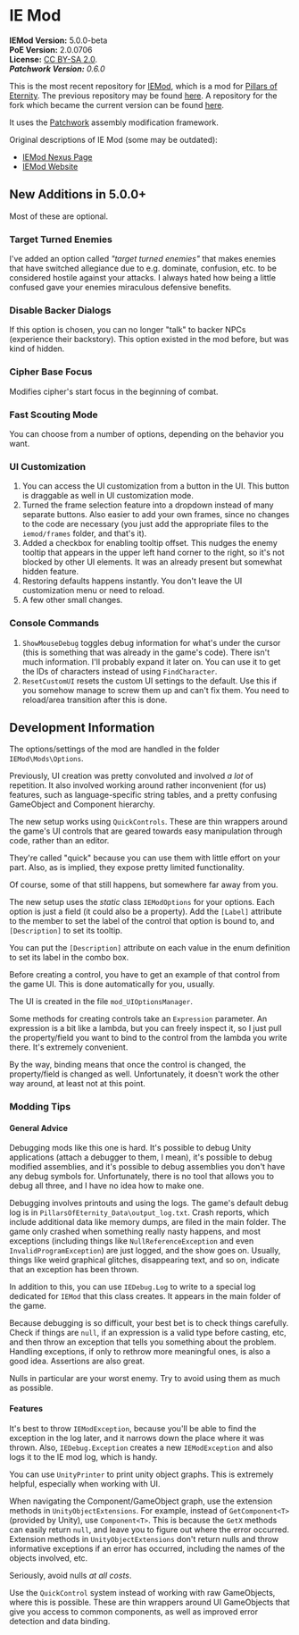 # IE Mod
**IEMod Version:** 5.0.0-beta<br/>
**PoE Version:** 2.0.0706<br/>
**License:** [CC BY-SA 2.0](https://creativecommons.org/licenses/by-sa/2.0/).<br/>
_**Patchwork Version:** 0.6.0_

This is the most recent repository for [IEMod](https://bitbucket.org/Bester/poe-modding-framework), which is a mod for [Pillars of Eternity](http://eternity.obsidian.net/). The previous repository may be found [here](https://bitbucket.org/Bester/poe-modding-framework). A repository for the fork which became the current version can be found [here](https://bitbucket.org/GregRoss/patchwork-iemod).

It uses the [Patchwork](https://github.com/GregRos/Patchwork) assembly modification framework.

Original descriptions of IE Mod (some may be outdated):

* [IEMod Nexus Page](http://www.nexusmods.com/pillarsofeternity/mods/1/?)
* [IEMod Website](http://rien-ici.com/iemod/)

## New Additions in 5.0.0+

Most of these are optional.

### Target Turned Enemies
I've added an option called *"target turned enemies"* that makes enemies that have switched allegiance due to e.g. dominate, confusion, etc. to be considered hostile against your attacks. I always hated how being a little confused gave your enemies miraculous defensive benefits.

### Disable Backer Dialogs
If this option is chosen, you can no longer "talk" to backer NPCs (experience their backstory). This option existed in the mod before, but was kind of hidden.

### Cipher Base Focus
Modifies cipher's start focus in the beginning of combat.

### Fast Scouting Mode
You can choose from a number of options, depending on the behavior you want.

### UI Customization
1. You can access the UI customization from a button in the UI. This button is draggable as well in UI customization mode.
3. Turned the frame selection feature into a dropdown instead of many separate buttons. Also easier to add your own frames, since no changes to the code are necessary (you just add the appropriate files to the `iemod/frames` folder, and that's it).
2. Added a checkbox for enabling tooltip offset. This nudges the enemy tooltip that appears in the upper left hand corner to the right, so it's not blocked by other UI elements. It was an already present but somewhat hidden feature.
4. Restoring defaults happens instantly. You don't leave the UI customization menu or need to reload.
5. A few other small changes.

### Console Commands
1. `ShowMouseDebug` toggles debug information for what's under the cursor (this is something that was already in the game's code). There isn't much information. I'll probably expand it later on. You can use it to get the IDs of characters instead of using `FindCharacter`.
2. `ResetCustomUI` resets the custom UI settings to the default. Use this if you somehow manage to screw them up and can't fix them. You need to reload/area transition after this is done.

## Development Information
The options/settings of the mod are handled in the folder `IEMod\Mods\Options`.

Previously, UI creation was pretty convoluted and involved *a lot* of repetition. It also involved working around rather inconvenient (for us) features, such as language-specific string tables, and a pretty confusing GameObject and Component hierarchy. 

The new setup works using `QuickControls`. These are thin wrappers around the game's UI controls that are geared towards easy manipulation through code, rather than an editor. 

They're called "quick" because you can use them with little effort on your part. Also, as is implied, they expose pretty limited functionality.

Of course, some of that still happens, but somewhere far away from you.

The new setup uses the *static* class `IEModOptions` for your options. Each option is just a field (it could also be a property). Add the `[Label]` attribute to the member to set the label of the control that option is bound to, and `[Description]` to set its tooltip.

You can put the `[Description]` attribute on each value in the enum definition to set its label in the combo box. 

Before creating a control, you have to get an example of that control from the game UI. This is done automatically for you, usually.

The UI is created in the file `mod_UIOptionsManager`. 
		
Some methods for creating controls take an `Expression` parameter. An expression is a bit like a lambda, but you can freely inspect it, so I just pull the  property/field you want to bind to the control from the lambda you write there. It's extremely convenient.

By the way, binding means that once the control is changed, the property/field is changed as well. Unfortunately, it doesn't work the other way around, at least not at this point.

### Modding Tips

#### General Advice
Debugging mods like this one is hard. It's possible to debug Unity applications (attach a debugger to them, I mean), it's possible to debug modified assemblies, and it's possible to debug assemblies you don't have any debug symbols for. Unfortunately, there is no tool that allows you to debug all three, and I have no idea how to make one.

Debugging involves printouts and using the logs. The game's default debug log is in `PillarsOfEternity_Data\output_log.txt`. Crash reports, which include additional data like memory dumps, are filed in the main folder. The game only crashed when something really nasty happens, and most exceptions (including things like `NullReferenceException` and even `InvalidProgramException`) are just logged, and the show goes on. Usually, things like weird graphical glitches, disappearing text, and so on, indicate that an exception has been thrown.

In addition to this, you can use `IEDebug.Log` to write to a special log dedicated for `IEMod` that this class creates. It appears in the main folder of the game.

Because debugging is so difficult, your best bet is to check things carefully. Check if things are `null`, if an expression is a valid type before casting, etc, and then throw an exception that tells you something about the problem. Handling exceptions, if only to rethrow more meaningful ones, is also a good idea. Assertions are also great.

Nulls in particular are your worst enemy. Try to avoid using them as much as possible.

#### Features

It's best to throw `IEModException`, because you'll be able to find the exception in the log later, and it narrows down the place where it was thrown. Also, `IEDebug.Exception` creates a new `IEModException` and also logs it to the IE mod log, which is handy.

You can use `UnityPrinter` to print unity object graphs. This is extremely helpful, especially when working with UI.

When navigating the Component/GameObject graph, use the extension methods in `UnityObjectExtensions`. For example, instead of `GetComponent<T>` (provided by Unity), use `Component<T>`. This is because the `GetX` methods can easily return `null`, and leave you to figure out where the error occurred. Extension methods in `UnityObjectExtensions` don't return nulls and throw informative exceptions if an error has occurred, including the names of the objects involved, etc. 

Seriously, avoid nulls *at all costs*. 

Use the `QuickControl` system instead of working with raw GameObjects, where this is possible. These are thin wrappers around UI GameObjects that give you access to common components, as well as improved error detection and data binding.
